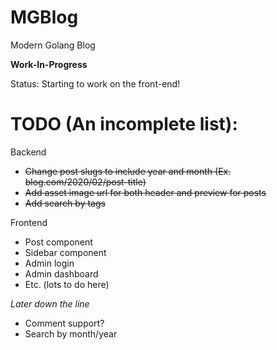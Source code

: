 # MGBlog
Modern Golang Blog

**Work-In-Progress**

Status:
Starting to work on the front-end!

# TODO (An incomplete list):
Backend
- ~~Change post slugs to include year and month (Ex. blog.com/2020/02/post-title)~~
- ~~Add asset image url for both header and preview for posts~~
- ~~Add search by tags~~

Frontend
- Post component
- Sidebar component
- Admin login
- Admin dashboard
- Etc. (lots to do here)

*Later down the line*
- Comment support?
- Search by month/year
